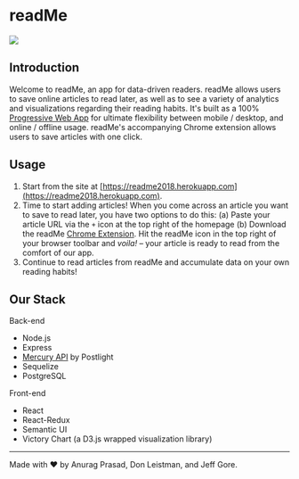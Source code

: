 # readMe

![](https://github.com/DJA1802/readMe/web-app/public/icon-512.png)

## Introduction

Welcome to readMe, an app for data-driven readers. readMe allows users to save online articles to read later, as well as to see a variety of analytics and visualizations regarding their reading habits. It's built as a 100% [Progressive Web App](https://developers.google.com/web/progressive-web-apps/) for ultimate flexibility between mobile / desktop, and online / offline usage. readMe's accompanying Chrome extension allows users to save articles with one click.

## Usage

1.  Start from the site at [https://readme2018.herokuapp.com](https://readme2018.herokuapp.com).
2.  Time to start adding articles! When you come across an article you want to save to read later, you have two options to do this:
    (a) Paste your article URL via the `+` icon at the top right of the homepage
    (b) Download the readMe [Chrome Extension](https://chrome.google.com/webstore/search/readme%20browser%20extension?hl=en-US). Hit the readMe icon in the top right of your browser toolbar and _voila!_ – your article is ready to read from the comfort of our app.
3.  Continue to read articles from readMe and accumulate data on your own reading habits!

## Our Stack

Back-end

- Node.js
- Express
- [Mercury API](https://mercury.postlight.com/web-parser/) by Postlight
- Sequelize
- PostgreSQL

Front-end

- React
- React-Redux
- Semantic UI
- Victory Chart (a D3.js wrapped visualization library)

---

Made with ❤️️ by Anurag Prasad, Don Leistman, and Jeff Gore.

